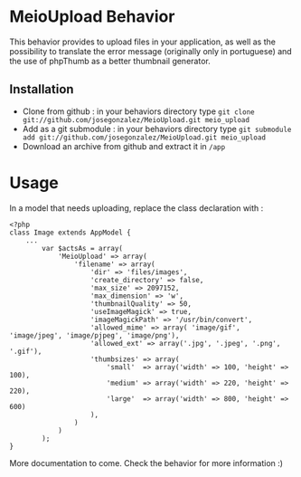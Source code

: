# MeioUpload Behavior

This behavior provides to upload files in your application, as well as the possibility to translate the error message (originally only in portuguese) and the use of phpThumb as a better thumbnail generator.


## Installation
- Clone from github : in your behaviors directory type `git clone git://github.com/josegonzalez/MeioUpload.git meio_upload`
- Add as a git submodule : in your behaviors directory type `git submodule add git://github.com/josegonzalez/MeioUpload.git meio_upload`
- Download an archive from github and extract it in `/app`

# Usage
In a model that needs uploading, replace the class declaration with :

    <?php
    class Image extends AppModel {
        ...
            var $actsAs = array(
                'MeioUpload' => array(
                    'filename' => array(
                        'dir' => 'files/images',
                        'create_directory' => false,
                        'max_size' => 2097152,
                        'max_dimension' => 'w',
                        'thumbnailQuality' => 50,
                        'useImageMagick' => true,
                        'imageMagickPath' => '/usr/bin/convert',
                        'allowed_mime' => array( 'image/gif', 'image/jpeg', 'image/pjpeg', 'image/png'),
                        'allowed_ext' => array('.jpg', '.jpeg', '.png', '.gif'),
                        'thumbsizes' => array(
                            'small'  => array('width' => 100, 'height' => 100),
                            'medium' => array('width' => 220, 'height' => 220),
                            'large'  => array('width' => 800, 'height' => 600)
                        ),
                    )
                )
            );
    }

More documentation to come. Check the behavior for more information :)